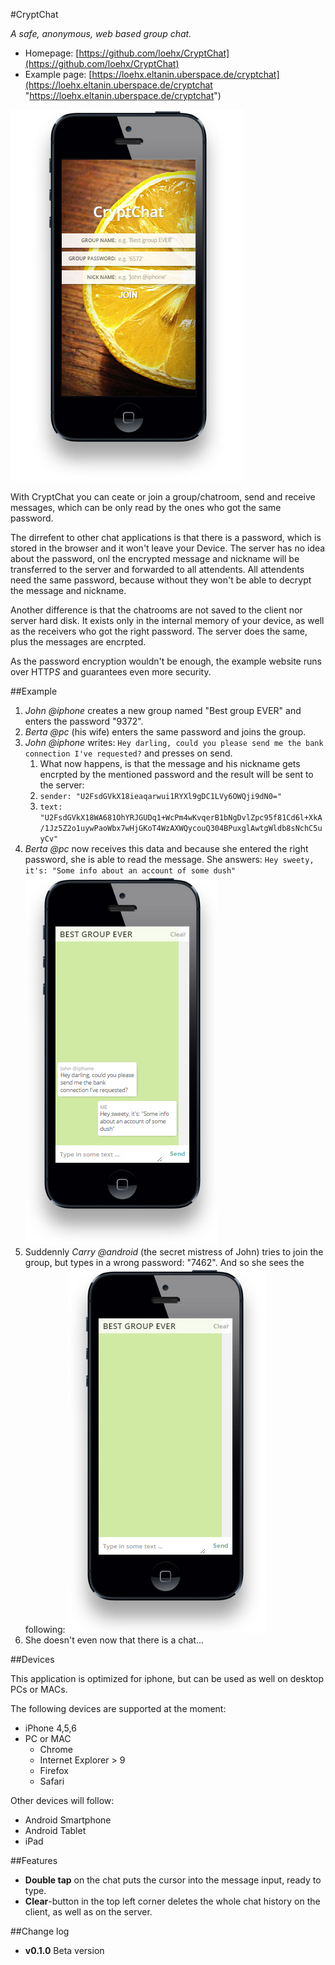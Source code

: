 
#CryptChat

*A safe, anonymous, web based group chat.*

- Homepage: [https://github.com/loehx/CryptChat](https://github.com/loehx/CryptChat)
- Example page: [https://loehx.eltanin.uberspace.de/cryptchat](https://loehx.eltanin.uberspace.de/cryptchat "https://loehx.eltanin.uberspace.de/cryptchat")

![](readme/join.png)

With CryptChat you can ceate or join a group/chatroom, send and receive messages, which can be only read by the ones who got the same password.

The dirrefent to other chat applications is that there is a password, which is stored in the browser and it won't leave your Device. The server has no idea about the password, onl the encrypted message and nickname will be transferred to the server and forwarded to all attendents. All attendents need the same password, because without they won't be able to decrypt the message and nickname.

Another difference is that the chatrooms are not saved to the client nor server hard disk. It exists only in the internal memory of your device, as well as the receivers who got the right password. The server does the same, plus the messages are encrpted.

As the password encryption wouldn't be enough, the example website runs over HTTP*S* and guarantees even more security.

##Example

1. *John @iphone* creates a new group named "Best group EVER" and enters the password "9372".
2. *Berta @pc* (his wife) enters the same password and joins the group.
3. *John @iphone* writes: `Hey darling, could you please send me the bank connection I've requested?` and presses on send.
	1. What now happens, is that the message and his nickname gets encrpted by the mentioned password and the result will be sent to the server: 
	2. `sender: "U2FsdGVkX18ieaqarwui1RYXl9gDC1LVy6OWQji9dN0="`
	3. `text: "U2FsdGVkX18WA681OhYRJGUDq1+WcPm4wKvqerB1bNgDvlZpc95f81Cd6l+XkA/1Jz5Z2o1uywPaoWbx7wHjGKoT4WzAXWQycouQ304BPuxglAwtgWldb8sNchC5uyCv"`
4. *Berta @pc* now receives this data and because she entered the right password, she is able to read the message. She answers: `Hey sweety, it's: "Some info about an account of some dush"`
![Example picture](readme/example1-part1.png)
5. Suddennly *Carry @android* (the secret mistress of John) tries to join the group, but types in a wrong password: "7462". And so she sees the following: ![Example picture](readme/example1-part2.png) 
6. She doesn't even now that there is a chat...

##Devices

This application is optimized for iphone, but can be used as well on desktop PCs or MACs.

The following devices are supported at the moment:

- iPhone 4,5,6
- PC or MAC
	- Chrome
	- Internet Explorer > 9
	- Firefox
	- Safari

Other devices will follow:

- Android Smartphone
- Android Tablet
- iPad

##Features

- **Double tap** on the chat puts the cursor into the message input, ready to type.
- **Clear**-button in the top left corner deletes the whole chat history on the client, as well as on the server.

##Change log

- **v0.1.0** Beta version